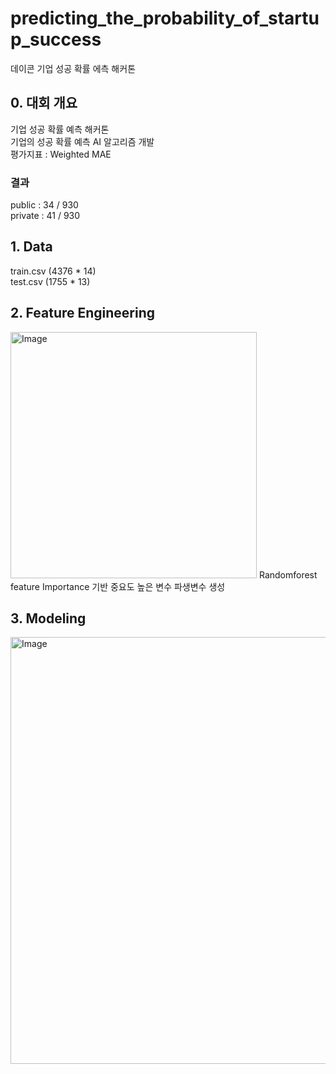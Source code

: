 # predicting_the_probability_of_startup_success
데이콘 기업 성공 확률 에측 해커톤

<h2>0. 대회 개요</h2>
기업 성공 확률 예측 해커톤  <br> 
기업의 성공 확률 예측 AI 알고리즘 개발   <br>
평가지표 : Weighted MAE   <br>
<h3>결과</h3>
public : 34 / 930   <br>
private : 41 / 930   <br>

<h2>1. Data</h2>
train.csv (4376 * 14)  <br>
test.csv (1755 * 13)  <br>

<h2>2. Feature Engineering</h2>
<img width="394" alt="Image" src="https://github.com/user-attachments/assets/461090c8-cd6a-43b6-9a1c-bb607f6ed928" />
Randomforest feature Importance 기반 중요도 높은 변수 파생변수 생성<br>

<h2>3. Modeling</h2>
<img width="683" alt="Image" src="https://github.com/user-attachments/assets/78876d0c-e99d-4626-b87e-087ca12c4a37" />



